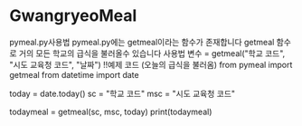 # GwangryeoMeal
pymeal.py사용법
pymeal.py에는 getmeal이라는 함수가 존재합니다
getmeal 함수로 거의 모든 학교의 급식을 불러올수 있습니다
사용법 변수 = getmeal("학교 코드", "시도 교육청 코드", "날짜")
!!예제 코드 (오늘의 급식을 불러옴)
from pymeal import getmeal
from datetime import date

today = date.today()
sc = "학교 코드"
msc = "시도 교육청 코드"

todaymeal = getmeal(sc, msc, today)
print(todaymeal)
